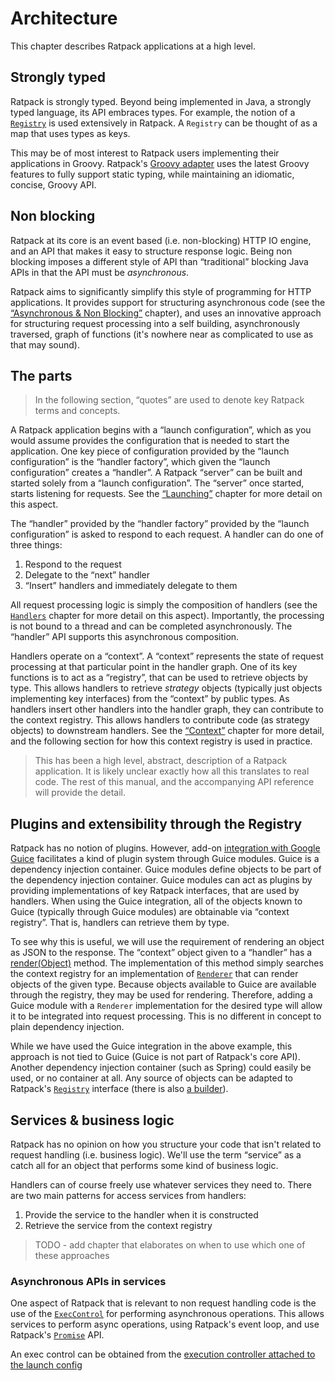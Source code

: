 # Architecture

This chapter describes Ratpack applications at a high level.

## Strongly typed

Ratpack is strongly typed.
Beyond being implemented in Java, a strongly typed language, its API embraces types.
For example, the notion of a [`Registry`](api/ratpack/registry/Registry.html) is used extensively in Ratpack.
A `Registry` can be thought of as a map that uses types as keys.

This may be of most interest to Ratpack users implementing their applications in Groovy.
Ratpack's [Groovy adapter](groovy.html) uses the latest Groovy features to fully support static typing, while maintaining an idiomatic, concise, Groovy API.

## Non blocking

Ratpack at its core is an event based (i.e. non-blocking) HTTP IO engine, and an API that makes it easy to structure response logic.
Being non blocking imposes a different style of API than “traditional” blocking Java APIs in that the API must be _asynchronous_.

Ratpack aims to significantly simplify this style of programming for HTTP applications.
It provides support for structuring asynchronous code (see the [“Asynchronous & Non Blocking”](async.html) chapter), 
and uses an innovative approach for structuring request processing into a self building, asynchronously traversed, graph of functions (it's nowhere near as complicated to use as that may sound).
  
## The parts   

> In the following section, “quotes” are used to denote key Ratpack terms and concepts.

A Ratpack application begins with a “launch configuration”, which as you would assume provides the configuration that is needed to start the application.
One key piece of configuration provided by the “launch configuration” is the “handler factory”, which given the “launch configuration” creates a “handler”.
A Ratpack “server” can be built and started solely from a “launch configuration”.
The “server” once started, starts listening for requests. 
See the [“Launching”](launching.html) chapter for more detail on this aspect.

The “handler” provided by the “handler factory” provided by the “launch configuration” is asked to respond to each request.
A handler can do one of three things:

1. Respond to the request
2. Delegate to the “next” handler
3. “Insert” handlers and immediately delegate to them

All request processing logic is simply the composition of handlers (see the [`Handlers`](handlers.html) chapter for more detail on this aspect). 
Importantly, the processing is not bound to a thread and can be completed asynchronously.
The “handler” API supports this asynchronous composition.

Handlers operate on a “context”.
A “context” represents the state of request processing at that particular point in the handler graph.
One of its key functions is to act as a “registry”, that can be used to retrieve objects by type.
This allows handlers to retrieve _strategy_ objects (typically just objects implementing key interfaces) from the “context” by public types.
As handlers insert other handlers into the handler graph, they can contribute to the context registry.
This allows handlers to contribute code (as strategy objects) to downstream handlers.
See the [“Context”](context.html) chapter for more detail, and the following section for how this context registry is used in practice.

> This has been a high level, abstract, description of a Ratpack application.
> It is likely unclear exactly how all this translates to real code.
> The rest of this manual, and the accompanying API reference will provide the detail.

## Plugins and extensibility through the Registry

Ratpack has no notion of plugins.
However, add-on [integration with Google Guice](guice.html) facilitates a kind of plugin system through Guice modules.
Guice is a dependency injection container.
Guice modules define objects to be part of the dependency injection container.
Guice modules can act as plugins by providing implementations of key Ratpack interfaces, that are used by handlers.
When using the Guice integration, all of the objects known to Guice (typically through Guice modules) are obtainable via “context registry”.
That is, handlers can retrieve them by type.

To see why this is useful, we will use the requirement of rendering an object as JSON to the response.
The “context” object given to a “handler” has a [render(Object)](api/ratpack/handling/Context.html#render\(java.lang.Object\)) method.
The implementation of this method simply searches the context registry for an implementation of [`Renderer`](api/ratpack/render/Renderer.html)
that can render objects of the given type. 
Because objects available to Guice are available through the registry, they may be used for rendering.
Therefore, adding a Guice module with a `Renderer` implementation for the desired type will allow it to be integrated into request processing.
This is no different in concept to plain dependency injection.

While we have used the Guice integration in the above example, this approach is not tied to Guice (Guice is not part of Ratpack's core API).
Another dependency injection container (such as Spring) could easily be used, or no container at all.
Any source of objects can be adapted to Ratpack's [`Registry`](api/ratpack/registry/Registry.html) interface (there is also [a builder](api/ratpack/registry/RegistryBuilder.html)).

## Services & business logic

Ratpack has no opinion on how you structure your code that isn't related to request handling (i.e. business logic).
We'll use the term “service” as a catch all for an object that performs some kind of business logic.

Handlers can of course freely use whatever services they need to.
There are two main patterns for access services from handlers:

1. Provide the service to the handler when it is constructed
2. Retrieve the service from the context registry

> TODO - add chapter that elaborates on when to use which one of these approaches

### Asynchronous APIs in services

One aspect of Ratpack that is relevant to non request handling code is the use of the [`ExecControl`](api/ratpack/exec/ExecControl.html) for performing asynchronous operations.
This allows services to perform async operations, using Ratpack's event loop, and use Ratpack's [`Promise`](api/ratpack/exec/Promise.html) API.

An exec control can be obtained from the [execution controller attached to the launch config](api/ratpack/launch/LaunchConfig.html#getExecController())
